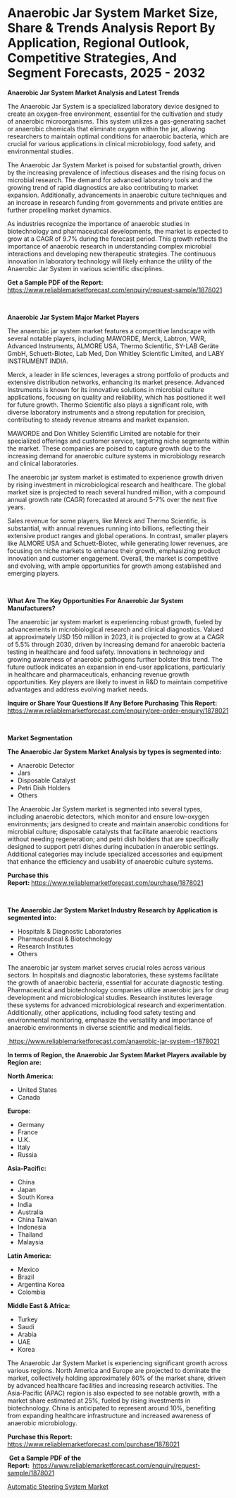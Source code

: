 <p><h1>Anaerobic Jar System Market Size, Share & Trends Analysis Report By Application, Regional Outlook, Competitive Strategies, And Segment Forecasts, 2025 - 2032</h1></p><p><strong>Anaerobic Jar System Market Analysis and Latest Trends</strong></p>
<p><p>The Anaerobic Jar System is a specialized laboratory device designed to create an oxygen-free environment, essential for the cultivation and study of anaerobic microorganisms. This system utilizes a gas-generating sachet or anaerobic chemicals that eliminate oxygen within the jar, allowing researchers to maintain optimal conditions for anaerobic bacteria, which are crucial for various applications in clinical microbiology, food safety, and environmental studies.</p><p>The Anaerobic Jar System Market is poised for substantial growth, driven by the increasing prevalence of infectious diseases and the rising focus on microbial research. The demand for advanced laboratory tools and the growing trend of rapid diagnostics are also contributing to market expansion. Additionally, advancements in anaerobic culture techniques and an increase in research funding from governments and private entities are further propelling market dynamics.</p><p>As industries recognize the importance of anaerobic studies in biotechnology and pharmaceutical developments, the market is expected to grow at a CAGR of 9.7% during the forecast period. This growth reflects the importance of anaerobic research in understanding complex microbial interactions and developing new therapeutic strategies. The continuous innovation in laboratory technology will likely enhance the utility of the Anaerobic Jar System in various scientific disciplines.</p></p>
<p><strong>Get a Sample PDF of the Report:&nbsp;</strong> <a href="https://www.reliablemarketforecast.com/enquiry/request-sample/1878021?utm_campaign=1840&utm_medium=2&utm_source=Github&utm_content=ia&utm_term=20022025&utm_id=anaerobic-jar-system">https://www.reliablemarketforecast.com/enquiry/request-sample/1878021</a></p>
<p>&nbsp;</p>
<p><strong>Anaerobic Jar System Major Market Players</strong></p>
<p><p>The anaerobic jar system market features a competitive landscape with several notable players, including MAWORDE, Merck, Labtron, VWR, Advanced Instruments, ALMORE USA, Thermo Scientific, SY-LAB Geräte GmbH, Schuett-Biotec, Lab Med, Don Whitley Scientific Limited, and LABY INSTRUMENT INDIA. </p><p>Merck, a leader in life sciences, leverages a strong portfolio of products and extensive distribution networks, enhancing its market presence. Advanced Instruments is known for its innovative solutions in microbial culture applications, focusing on quality and reliability, which has positioned it well for future growth. Thermo Scientific also plays a significant role, with diverse laboratory instruments and a strong reputation for precision, contributing to steady revenue streams and market expansion.</p><p>MAWORDE and Don Whitley Scientific Limited are notable for their specialized offerings and customer service, targeting niche segments within the market. These companies are poised to capture growth due to the increasing demand for anaerobic culture systems in microbiology research and clinical laboratories.</p><p>The anaerobic jar system market is estimated to experience growth driven by rising investment in microbiological research and healthcare. The global market size is projected to reach several hundred million, with a compound annual growth rate (CAGR) forecasted at around 5-7% over the next five years.</p><p>Sales revenue for some players, like Merck and Thermo Scientific, is substantial, with annual revenues running into billions, reflecting their extensive product ranges and global operations. In contrast, smaller players like ALMORE USA and Schuett-Biotec, while generating lower revenues, are focusing on niche markets to enhance their growth, emphasizing product innovation and customer engagement. Overall, the market is competitive and evolving, with ample opportunities for growth among established and emerging players.</p></p>
<p>&nbsp;</p>
<p><strong>What Are The Key Opportunities For Anaerobic Jar System Manufacturers?</strong></p>
<p><p>The anaerobic jar system market is experiencing robust growth, fueled by advancements in microbiological research and clinical diagnostics. Valued at approximately USD 150 million in 2023, it is projected to grow at a CAGR of 5.5% through 2030, driven by increasing demand for anaerobic bacteria testing in healthcare and food safety. Innovations in technology and growing awareness of anaerobic pathogens further bolster this trend. The future outlook indicates an expansion in end-user applications, particularly in healthcare and pharmaceuticals, enhancing revenue growth opportunities. Key players are likely to invest in R&D to maintain competitive advantages and address evolving market needs.</p></p>
<p><strong>Inquire or Share Your Questions If Any Before Purchasing This Report:</strong> <a href="https://www.reliablemarketforecast.com/enquiry/pre-order-enquiry/1878021?utm_campaign=1840&utm_medium=2&utm_source=Github&utm_content=ia&utm_term=20022025&utm_id=anaerobic-jar-system">https://www.reliablemarketforecast.com/enquiry/pre-order-enquiry/1878021</a></p>
<p>&nbsp;</p>
<p><strong>Market Segmentation</strong></p>
<p><strong>The Anaerobic Jar System Market Analysis by types is segmented into:</strong></p>
<p><ul><li>Anaerobic Detector</li><li>Jars</li><li>Disposable Catalyst</li><li>Petri Dish Holders</li><li>Others</li></ul></p>
<p><p>The Anaerobic Jar System market is segmented into several types, including anaerobic detectors, which monitor and ensure low-oxygen environments; jars designed to create and maintain anaerobic conditions for microbial culture; disposable catalysts that facilitate anaerobic reactions without needing regeneration; and petri dish holders that are specifically designed to support petri dishes during incubation in anaerobic settings. Additional categories may include specialized accessories and equipment that enhance the efficiency and usability of anaerobic culture systems.</p></p>
<p><strong>Purchase this Report:&nbsp;</strong><a href="https://www.reliablemarketforecast.com/purchase/1878021?utm_campaign=1840&utm_medium=2&utm_source=Github&utm_content=ia&utm_term=20022025&utm_id=anaerobic-jar-system">https://www.reliablemarketforecast.com/purchase/1878021</a></p>
<p>&nbsp;</p>
<p><strong>The Anaerobic Jar System Market Industry Research by Application is segmented into:</strong></p>
<p><ul><li>Hospitals & Diagnostic Laboratories</li><li>Pharmaceutical & Biotechnology</li><li>Research Institutes</li><li>Others</li></ul></p>
<p><p>The anaerobic jar system market serves crucial roles across various sectors. In hospitals and diagnostic laboratories, these systems facilitate the growth of anaerobic bacteria, essential for accurate diagnostic testing. Pharmaceutical and biotechnology companies utilize anaerobic jars for drug development and microbiological studies. Research institutes leverage these systems for advanced microbiological research and experimentation. Additionally, other applications, including food safety testing and environmental monitoring, emphasize the versatility and importance of anaerobic environments in diverse scientific and medical fields.</p></p>
<p><a href="https://www.reliablemarketforecast.com/anaerobic-jar-system-r1878021?utm_campaign=1840&utm_medium=2&utm_source=Github&utm_content=ia&utm_term=20022025&utm_id=anaerobic-jar-system">&nbsp;https://www.reliablemarketforecast.com/anaerobic-jar-system-r1878021</a></p>
<p><strong>In terms of Region, the Anaerobic Jar System Market Players available by Region are:</strong></p>
<p>
    <p> <strong> North America: </strong>
        <ul>
            <li>United States</li>
            <li>Canada</li>
        </ul>
        </p> 
    <p> <strong> Europe: </strong>
        <ul>
            <li>Germany</li>
            <li>France</li>
            <li>U.K.</li>
            <li>Italy</li>
            <li>Russia</li>
        </ul>
        </p> 
    <p> <strong> Asia-Pacific: </strong>
        <ul>
            <li>China</li>
            <li>Japan</li>
            <li>South Korea</li>
            <li>India</li>
            <li>Australia</li>
            <li>China Taiwan</li>
            <li>Indonesia</li>
            <li>Thailand</li>
            <li>Malaysia</li>
        </ul>
        </p> 
    <p> <strong> Latin America: </strong>
        <ul>
            <li>Mexico</li>
            <li>Brazil</li>
            <li>Argentina Korea</li>
            <li>Colombia</li>
        </ul>
        </p> 
    <p> <strong> Middle East & Africa: </strong>
        <ul>
            <li>Turkey</li>
            <li>Saudi</li>
            <li>Arabia</li>
            <li>UAE</li>
            <li>Korea</li>
        </ul>
    </p>
    </p>
<p><p>The Anaerobic Jar System Market is experiencing significant growth across various regions. North America and Europe are projected to dominate the market, collectively holding approximately 60% of the market share, driven by advanced healthcare facilities and increasing research activities. The Asia-Pacific (APAC) region is also expected to see notable growth, with a market share estimated at 25%, fueled by rising investments in biotechnology. China is anticipated to represent around 10%, benefiting from expanding healthcare infrastructure and increased awareness of anaerobic microbiology.</p></p>
<p><strong>Purchase this Report: </strong><a href="https://www.reliablemarketforecast.com/purchase/1878021?utm_campaign=1840&utm_medium=2&utm_source=Github&utm_content=ia&utm_term=20022025&utm_id=anaerobic-jar-system">https://www.reliablemarketforecast.com/purchase/1878021</a></p>
<p>&nbsp;<strong>Get a Sample PDF of the Report:&nbsp;&nbsp;</strong><a href="https://www.reliablemarketforecast.com/enquiry/request-sample/1878021?utm_campaign=1840&utm_medium=2&utm_source=Github&utm_content=ia&utm_term=20022025&utm_id=anaerobic-jar-system">https://www.reliablemarketforecast.com/enquiry/request-sample/1878021</a></p>
<p><strong></strong></p>
<p><p><a href="https://github.com/vimar16th/Market-Research-Report-List-7/blob/main/automatic-steering-system-market.md?utm_campaign=1840&utm_medium=2&utm_source=Github&utm_content=ia&utm_term=20022025&utm_id=anaerobic-jar-system">Automatic Steering System Market</a></p></p>